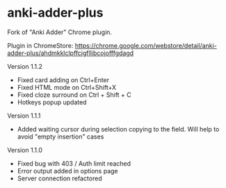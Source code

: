 # anki-adder-plus
Fork of "Anki Adder" Chrome plugin.

Plugin in ChromeStore: https://chrome.google.com/webstore/detail/anki-adder-plus/ahdmkklclpffcjgfllibcojofffgdagd 

Version 1.1.2
- Fixed card adding on Ctrl+Enter
- Fixed HTML mode on Ctrl+Shift+X
- Fixed cloze surround on Ctrl + Shift + C
- Hotkeys popup updated

Version 1.1.1
- Added waiting cursor during selection copying to the field. Will help to avoid "empty insertion" cases

Version 1.1.0
- Fixed bug with 403 / Auth limit reached
- Error output added in options page
- Server connection refactored
